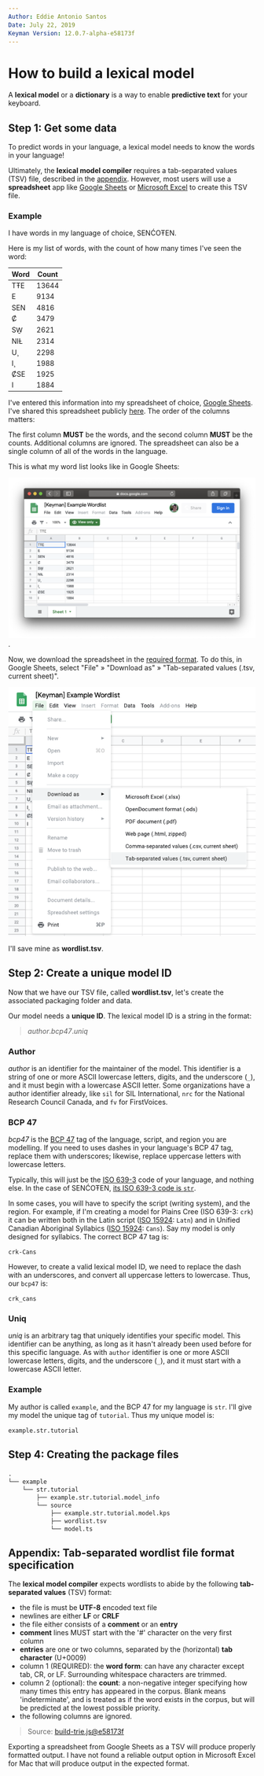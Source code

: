 ```yaml
---
Author: Eddie Antonio Santos
Date: July 22, 2019
Keyman Version: 12.0.7-alpha-e58173f
---
```


How to build a lexical model
============================

A **lexical model** or a **dictionary** is a way to enable **predictive text**
for your keyboard.


Step 1: Get some data
---------------------

To predict words in your language, a lexical model needs to know the
words in your language!

Ultimately, the **lexical model compiler** requires a tab-separated
values (TSV) file, described in the [appendix][]. However, most users will use
a **spreadsheet** app like [Google Sheets][] or [Microsoft Excel][] to
create this TSV file.

[Google Sheets]: https://sheets.google.com/
[Microsoft Excel]: https://products.office.com/en/excel


### Example

I have words in my language of choice, SENĆOŦEN.

Here is my list of words, with the count of how many times I've seen the
word:

| Word  | Count   |
|-------|---------|
| TŦE   | 13644   |
| E     | 9134    |
| SEN   | 4816    |
| Ȼ     | 3479    |
| SW̱    | 2621    |
| NIȽ   | 2314    |
| U¸    | 2298    |
| I¸    | 1988    |
| ȻSE   | 1925    |
| I     | 1884    |

I've entered this information into my spreadsheet of choice, [Google
Sheets][]. I've shared this spreadsheet publicly [here][sencoten-sheet].
The order of the columns matters:

The first column **MUST** be the words, and the second column **MUST**
be the counts. Additional columns are ignored. The spreadsheet can also
be a single column of all of the words in the language.

This is what my word list looks like in Google Sheets:

![The word list, as it appears in Google Sheets](./sencoten-sheets-full.png).

[sencoten-sheet]: https://docs.google.com/spreadsheets/d/10zhIc439BCSSooL_-HeJ6TUHd-ovkiXYcIGe-pHDTSg/edit?usp=sharing

Now, we download the spreadsheet in the [required
format](#appendix:tsv). To do this, in Google Sheets, select "File"
» "Download as" » "Tab-separated values (.tsv, current sheet)".

![Exporting the TSV file from Google Sheets](./sencoten-sheets-save-as.png)

I'll save mine as **wordlist.tsv**.


Step 2: Create a unique model ID
--------------------------------

Now that we have our TSV file, called **wordlist.tsv**, let's create the
associated packaging folder and data.

Our model needs a **unique ID**. The lexical model ID is a string in the
format:

> _author_._bcp47_._uniq_


### Author

_author_ is an identifier for the maintainer of the model. This
identifier is a string of one or more ASCII lowercase letters, digits, and the
underscore (`_`), and it must begin with a lowercase ASCII letter. Some
organizations have a author identifier already, like `sil` for SIL
International, `nrc` for the National Research Council Canada, and `fv`
for FirstVoices.

### BCP 47

_bcp47_ is the [BCP 47][] tag of the language, script, and region you
are modelling. If you need to uses dashes in your language's BCP 47 tag,
replace them with underscores; likewise, replace uppercase letters with
lowercase letters.

Typically, this will just be the [ISO 639-3][] code of your language,
and nothing else. In the case of SENĆOŦEN, [its ISO 639-3 code is
`str`](https://iso639-3.sil.org/code/str).

In some cases, you will have to specify the script (writing system), and
the region. For example, if I'm creating a model for Plains Cree (ISO
639-3: `crk`) it can be written both in the Latin script ([ISO 15924][]:
`Latn`) and in Unified Canadian Aboriginal Syllabics ([ISO 15924][]:
`Cans`). Say my model is only designed for syllabics. The correct BCP 47 tag
is:

    crk-Cans

However, to create a valid lexical model ID, we need to replace the
dash with an underscores, and convert all uppercase letters to
lowercase. Thus, our `bcp47` is:

    crk_cans

[ISO 639-3]: https://iso639-3.sil.org/code_tables/639/data
[ISO 15924]: https://en.wikipedia.org/wiki/ISO_15924
[BCP 47]: https://tools.ietf.org/html/bcp47

### Uniq

_uniq_ is an arbitrary tag that uniquely identifies your specific model.
This identifier can be anything, as long as it hasn't already been used
before for this specific language. As with `author`
identifier is one or more ASCII lowercase letters, digits, and the underscore
(`_`), and it must start with a lowercase ASCII letter.

### Example

My author is called `example`, and the BCP 47 for my language is `str`.
I'll give my model the unique tag of `tutorial`. Thus my unique model
is:

    example.str.tutorial


Step 4: Creating the package files
----------------------------------

```
.
└── example
    └── str.tutorial
        ├── example.str.tutorial.model_info
        └── source
            ├── example.str.tutorial.model.kps
            ├── wordlist.tsv
            └── model.ts
```


Appendix: Tab-separated wordlist file format specification
----------------------------------------------------------

<a id="appendix:tsv"></a>

[appendix]: ./#appendix:tsv

The **lexical model compiler** expects wordlists to abide by the
following **tab-separated values** (TSV) format:

 - the file is must be **UTF-8** encoded text file
 - newlines are either **LF** or **CRLF**
 - the file either consists of a **comment** or an **entry**
 - **comment** lines MUST start with the '#' character on the very first column
 - **entries** are one or two columns, separated by the (horizontal)
   **tab character** (U+0009)
 - column 1 (REQUIRED): the **word form**: can have any character
   except tab, CR, or LF. Surrounding whitespace characters are trimmed.
 - column 2 (optional): the **count**: a non-negative integer specifying how many
   times this entry has appeared in the corpus. Blank means
   'indeterminate', and is treated as if the word exists in the corpus,
   but will be predicted at the lowest possible priority.
 - the following columns are ignored.

> Source:
> [build-trie.js@e58173f](https://github.com/keymanapp/keyman/blob/307436e7c24caa5c720b272640184362c4dc3223/developer/js/lexical-model-compiler/build-trie.ts#L21-L66)

Exporting a spreadsheet from Google Sheets as a TSV will produce
properly formatted output. I have not found a reliable output option in
Microsoft Excel for Mac that will produce output in the expected format.
